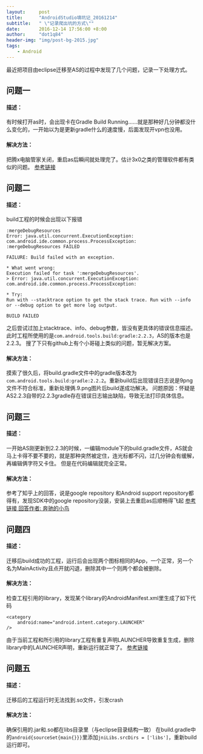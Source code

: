 ```yaml
---
layout:     post
title:      "AndroidStudio填坑记_20161214"
subtitle:   " \"记录爬出坑的方式\""
date:       2016-12-14 17:56:00 +8:00
author:     "dot1q84"
header-img: "img/post-bg-2015.jpg"
tags:
    - Android
---
```

最近把项目由eclipse迁移至AS的过程中发现了几个问题，记录一下处理方式。
 
## 问题一

#### 描述：

有时候打开as时，会出现卡在Gradle Build Running......就是那种好几分钟都没什么变化的，一开始以为是更新gradle什么的速度慢，后面发现开vpn也没用。

#### 解决方法：

把腾x电脑管家关闭，重启as后瞬间就处理完了。估计3x0之类的管理软件都有类似的问题。
[参考链接](http://blog.csdn.net/hwe_xc/article/details/51074845)

## 问题二

#### 描述：

build工程的时候会出现以下报错

	:mergeDebugResources
	Error: java.util.concurrent.ExecutionException: com.android.ide.common.process.ProcessException: 
	:mergeDebugResources FAILED
	
	FAILURE: Build failed with an exception.
	
	* What went wrong:
	Execution failed for task ':mergeDebugResources'.
	> Error: java.util.concurrent.ExecutionException: com.android.ide.common.process.ProcessException: 
	
	* Try:
	Run with --stacktrace option to get the stack trace. Run with --info or --debug option to get more log output.
	
	BUILD FAILED
	

之后尝试过加上stacktrace、info、debug参数，皆没有更具体的错误信息描述。
此时工程所使用的是`com.android.tools.build:gradle:2.2.3`，AS的版本也是2.2.3。
搜了下只有github上有个小哥碰上类似的问题，暂无解决方案。
 
#### 解决方法：

摸索了很久后，将build.gradle文件中的gradle版本改为`com.android.tools.build:gradle:2.2.2`。重新build后出现错误日志说是9png文件不符合标准，重新处理俩.9.png图片后build遂成功解决。
问题原因：怀疑是AS2.2.3自带的2.2.3gradle存在错误日志输出缺陷，导致无法打印具体信息。
 
 
## 问题三

#### 描述：

一开始AS刚更新到2.2.3的时候，一编辑module下的build.gradle文件，AS就会马上卡得不要不要的，就是那种突然被定住，连光标都不闪，过几分钟会有缓解，再编辑俩字符又卡住。
但是在代码编辑就完全正常。

#### 解决方法：

参考了知乎上的回答，说是google repository 和Android support repository都得有，发现SDK中的google repository没装，安装上去重启as后顺畅得飞起
[参考链接 回答作者: 奔驰的小鸟](http://zhihu.com/question/51285782/answer/131439051)
 
 
## 问题四

#### 描述：

迁移后build成功的工程，运行后会出现两个图标相同的App，一个正常，另一个名为MainActivity且点开就闪退，删除其中一个则两个都会被删除。

#### 解决方法：

检查工程引用的library，发现某个library的AndroidManifest.xml里生成了如下代码

	<category
		android:name="android.intent.category.LAUNCHER"
	/>

由于当前工程和所引用的library工程有重复声明LAUNCHER导致重复生成，删除library中的LAUNCHER声明，重新运行就正常了。
[参考链接](http://blog.csdn.net/y505772146/article/details/47859907)
 
## 问题五

#### 描述：

迁移后的工程运行时无法找到.so文件，引发crash
 
#### 解决方法：

确保引用的.jar和.so都在libs目录里（与eclipse目录结构一致）
在build.gradle中的`android{sourceSet{main{}}}`里添加`jniLibs.srcDirs = ['libs']`，重新build运行即可。
